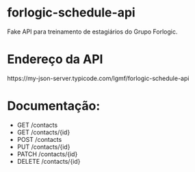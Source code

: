 # forlogic-schedule-api
Fake API para treinamento de estagiários do Grupo Forlogic.

<h1>Endereço da API</h1>
https://my-json-server.typicode.com/lgmf/forlogic-schedule-api

<h1>Documentação:</h1>
<ul>
<li>GET    /contacts</li>
<li>GET    /contacts/{id}</li>
<li>POST   /contacts</li>
<li>PUT    /contacts/{id}</li>
<li>PATCH  /contacts/{id}</li>
<li>DELETE /contacts/{id}</li>
</ul>
